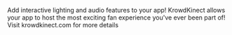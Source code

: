 Add interactive lighting and audio features to your app!  KrowdKinect allows your app to host the most exciting fan experience you've ever been part of!   Visit krowdkinect.com for more details
